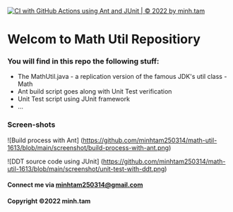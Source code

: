 [![CI with GitHub Actions using Ant and JUnit | © 2022 by minh.tam](https://github.com/minhtam250314/math-util-1613/actions/workflows/ci-with-ant.yml/badge.svg)](https://github.com/minhtam250314/math-util-1613/actions/workflows/ci-with-ant.yml)
# Welcom to Math Util Repositiory

### You will find in this repo the following stuff: 
* The MathUtil.java - a replication version of the famous JDK's util class - Math 
* Ant build script goes along with Unit Test verification
* Unit Test script using JUnit framework
* ...

### Screen-shots

![Build process with Ant]	(https://github.com/minhtam250314/math-util-1613/blob/main/screenshot/build-process-with-ant.png)

![DDT source code using JUnit]	(https://github.com/minhtam250314/math-util-1613/blob/main/screenshot/unit-test-with-ddt.png)


#### Connect me via minhtam250314@gmail.com

#### Copyright &#169;2022 minh.tam
